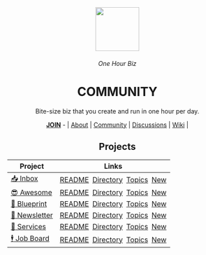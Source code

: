 <div align="center">
  <img height="100" src="https://user-images.githubusercontent.com/102568331/203838258-50ac6eb0-2b5b-41cb-9094-93dad87ab6e2.png"/>
  <h6>One Hour Biz</h6>
  <h1><b>COMMUNITY</b></h1>
  <p>Bite-size biz that you create and run in one hour per day.</p>
  <a href="https://github.com/OneHourBiz/.github/blob/main/JOIN.md"><b>JOIN</b></a> - | <a href="https://github.com/OneHourBiz/.github">About</a> | <a href="https://github.com/OneHourBiz/community">Community</a> | <a href="https://github.com/orgs/OneHourBiz/discussions">Discussions</a> | <a href="https://github.com/OneHourBiz/community/wiki">Wiki</a>  | 
</div>

<div align="center">

## Projects 
  
| Project | Links |
|-|-|
| [:inbox_tray: Inbox](https://github.com/OneHourBiz/inbox) | [README](https://github.com/OneHourBiz/inbox/issues/1)&ensp;[Directory](https://github.com/OneHourBiz/inbox/issues/2)&ensp;[Topics](https://github.com/OneHourBiz/inbox/issues/3)&ensp;[New]() |
| [:sunglasses: Awesome](https://github.com/OneHourBiz/awesome) | [README](https://github.com/OneHourBiz/awesome/issues/1)&ensp;[Directory](https://github.com/OneHourBiz/awesome/issues/2)&ensp;[Topics](https://github.com/OneHourBiz/awesome/issues/3)&ensp;[New]() |
| [:triangular_ruler: Blueprint](https://github.com/OneHourBiz/blueprint) |[README](https://github.com/OneHourBiz/blueprint/issues/1)&ensp;[Directory](https://github.com/OneHourBiz/blueprint/issues/2)&ensp;[Topics](https://github.com/OneHourBiz/blueprint/issues/3)&ensp;[New]() |
| [:incoming_envelope: Newsletter](https://github.com/OneHourBiz/newsletter) | [README](https://github.com/OneHourBiz/newsletter/issues/1)&ensp;[Directory](https://github.com/OneHourBiz/newsletter/issues/2)&ensp;[Topics](https://github.com/OneHourBiz/newsletter/issues/3)&ensp;[New]() |
| [:handshake: Services](https://github.com/OneHourBiz/services) | [README](https://github.com/OneHourBiz/services/issues/1)&ensp;[Directory](https://github.com/OneHourBiz/services/issues/2)&ensp;[Topics](https://github.com/OneHourBiz/services/issues/3)&ensp;[New]() |
| [:business_suit_levitating: Job Board](https://github.com/OneHourBiz/jobs) | [README](https://github.com/OneHourBiz/jobs/issues/1)&ensp;[Directory](https://github.com/OneHourBiz/jobs/issues/2)&ensp;[Topics](https://github.com/OneHourBiz/jobs/issues/3)&ensp;[New]() |

</div>

